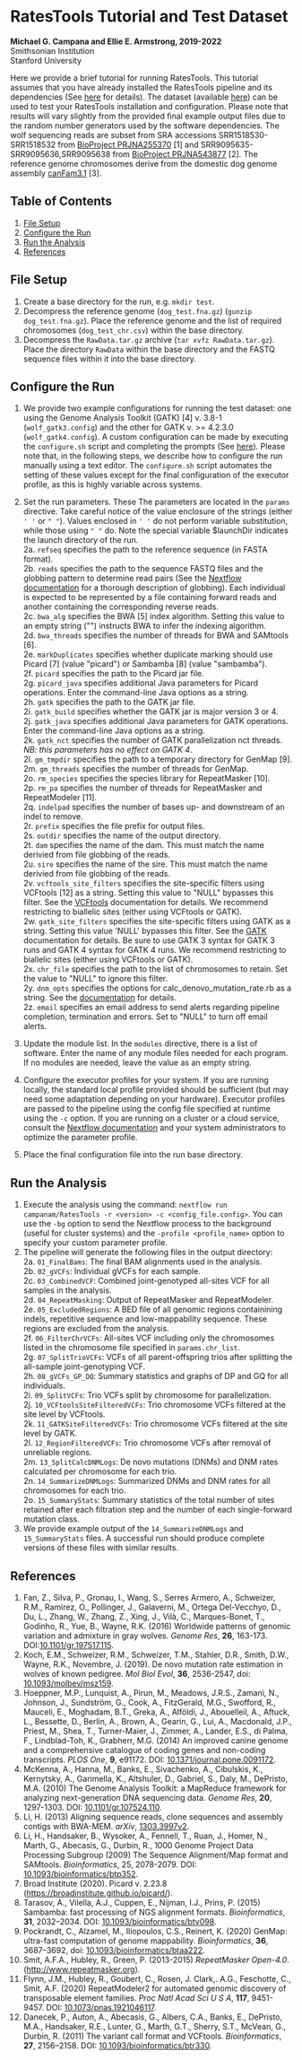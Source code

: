 # RatesTools Tutorial and Test Dataset

__Michael G. Campana and Ellie E. Armstrong, 2019-2022__  
Smithsonian Institution  
Stanford University  

Here we provide a brief tutorial for running RatesTools. This tutorial assumes that you have already installed the RatesTools pipeline and its dependencies (See [here](https://github.com/campanam/RatesTools#installation-and-configuration) for details). The dataset (available [here](https://dx.doi.org/10.25573/data.20250288)) can be used to test your RatesTools installation and configuration. Please note that results will vary slightly from the provided final example output files due to the random number generators used by the software dependencies. The wolf sequencing reads are subset from SRA accessions SRR1518530-SRR1518532 from [BioProject PRJNA255370](https://www.ncbi.nlm.nih.gov/bioproject/PRJNA255370) [1] and SRR9095635-SRR9095636,SRR9095638 from [BioProject PRJNA543877](https://www.ncbi.nlm.nih.gov/bioproject/PRJNA543877/) [2]. The reference genome chromosomes derive from the domestic dog genome assembly [canFam3.1](https://www.ncbi.nlm.nih.gov/assembly/GCF_000002285.3/) [3].  

## Table of Contents  
1. [File Setup](#file-setup)  
2. [Configure the Run](#configure-the-run)  
3. [Run the Analysis](#run-the-analysis)  
4. [References](#references)  

## File Setup  
1. Create a base directory for the run, e.g. `mkdir test`.  
2. Decompress the reference genome (`dog_test.fna.gz`) (`gunzip dog_test.fna.gz`). Place the reference genome and the list of required chromosomes (`dog_test_chr.csv`) within the base directory.  
3. Decompress the `RawData.tar.gz` archive (`tar xvfz RawData.tar.gz`). Place the directory `RawData` within the base directory and the FASTQ sequence files within it into the base directory.  

## Configure the Run  
1. We provide two example configurations for running the test dataset: one using the Genome Analysis Toolkit (GATK) [4] v. 3.8-1 (`wolf_gatk3.config`) and the other for GATK v. >= 4.2.3.0 (`wolf_gatk4.config`). A custom configuration can be made by executing the `configure.sh` script and completing the prompts (See [here](https://github.com/campanam/RatesTools/blob/main/README.md#configure-the-pipeline)). Please note that, in the following steps, we describe how to configure the run manually using a text editor. The `configure.sh` script automates the setting of these values except for the final configuration of the executor profile, as this is highly variable across systems.  
2. Set the run parameters. These The parameters are located in the `params` directive. Take careful notice of the value enclosure of the strings (either `' '` or `" "`). Values enclosed in `' '` do not perform variable substitution, while those using `" "` do. Note the special variable $launchDir indicates the launch directory of the run.  
2a. `refseq` specifies the path to the reference sequence (in FASTA format).  
2b. `reads` specifies the path to the sequence FASTQ files and the globbing pattern to determine read pairs (See the [Nextflow documentation](https://www.nextflow.io/docs/latest/channel.html#fromfilepairs) for a thorough description of globbing). Each individual is expected to be represented by a file containing forward reads and another containing the corresponding reverse reads.  
2c. `bwa_alg` specifies the BWA [5] index algorithm. Setting this value to an empty string ("") instructs BWA to infer the indexing algorithm.  
2d. `bwa_threads` specifies the number of threads for BWA and SAMtools [6].  
2e. `markDuplicates` specifies whether duplicate marking should use Picard [7] (value "picard") or Sambamba [8] (value "sambamba").  
2f. `picard` specifies the path to the Picard jar file.  
2g. `picard_java` specifies additional Java parameters for Picard operations. Enter the command-line Java options as a string.  
2h. `gatk` specifies the path to the GATK jar file.  
2i. `gatk_build` specifies whether the GATK jar is major version 3 or 4.  
2j. `gatk_java` specifies additional Java parameters for GATK operations. Enter the command-line Java options as a string.  
2k. `gatk_nct` specifies the number of GATK parallelization nct threads. *NB: this parameters has no effect on GATK 4*.  
2l. `gm_tmpdir` specifies the path to a temporary directory for GenMap [9].  
2m. `gm_threads` specifies the number of threads for GenMap.  
2o. `rm_species` specifies the species library for RepeatMasker [10].  
2p. `rm_pa` specifies the number of threads for RepeatMasker and RepeatModeler [11].  
2q. `indelpad` specifies the number of bases up- and downstream of an indel to remove.  
2r. `prefix` specifies the file prefix for output files.  
2s. `outdir` specifies the name of the output directory.  
2t. `dam` specifies the name of the dam. This must match the name derivied from file globbing of the reads.  
2u. `sire` specifies the name of the sire. This must match the name derivied from file globbing of the reads.  
2v. `vcftools_site_filters` specifies the site-specific filters using VCFtools [12] as a string. Setting this value to "NULL" bypasses this filter. See the [VCFtools](https://vcftools.github.io/) documentation for details. We recommend restricting to biallelic sites (either using VCFtools or GATK).  
2w. `gatk_site_filters` specifies the site-specific filters using GATK as a string. Setting this value 'NULL' bypasses this filter. See the [GATK](https://gatk.broadinstitute.org/) documentation for details. Be sure to use GATK 3 syntax for GATK 3 runs and GATK 4 syntax for GATK 4 runs. We recommend restricting to biallelic sites (either using VCFtools or GATK).  
2x. `chr_file` specifies the path to the list of chromosomes to retain. Set the value to "NULL" to ignore this filter.  
2y. `dnm_opts` specifies the options for calc_denovo_mutation_rate.rb as a string. See the [documentation](ruby_r_scripts.md#calc_denovo_mutation_raterb) for details.  
2z. `email` specifies an email address to send alerts regarding pipeline completion, termination and errors. Set to "NULL" to turn off email alerts.  

3. Update the module list. In the `modules` directive, there is a list of software. Enter the name of any module files needed for each program. If no modules are needed, leave the value as an empty string.  

4. Configure the executor profiles for your system. If you are running locally, the standard local profile provided should be sufficient (but may need some adaptation depending on your hardware). Executor profiles are passed to the pipeline using the config file specified at runtime using the `-c` option. If you are running on a cluster or a cloud service, consult the [Nextflow documentation](https://www.nextflow.io/docs/latest/config.html) and your system administrators to optimize the parameter profile.  

5. Place the final configuration file into the run base directory.  

## Run the Analysis  
1. Execute the analysis using the command: `nextflow run campanam/RatesTools -r <version> -c <config_file.config>`. You can use the `-bg` option to send the Nextflow process to the background (useful for cluster systems) and the `-profile <profile_name>` option to specify your custom parameter profile.  
2. The pipeline will generate the following files in the output directory:  
2a. `01_FinalBams`: The final BAM alignments used in the analysis.  
2b. `02_gVCFs`: Individual gVCFs for each sample.  
2c. `03_CombinedVCF`: Combined joint-genotyped all-sites VCF for all samples in the analysis.  
2d. `04_RepeatMasking`: Output of RepeatMasker and RepeatModeler.  
2e. `05_ExcludedRegions`: A BED file of all genomic regions containining indels, repetitive sequence and low-mappability sequence. These regions are excluded from the analysis.  
2f. `06_FilterChrVCFs`: All-sites VCF including only the chromosomes listed in the chromosome file specified in `params.chr_list`.  
2g. `07_SplitTrioVCFs`: VCFs of all parent-offspring trios after splitting the all-sample joint-genotyping VCF.  
2h. `08_gVCFs_GP_DQ`: Summary statistics and graphs of DP and GQ for all individuals.  
2i. `09_SplitVCFs`: Trio VCFs split by chromosome for parallelization.  
2j. `10_VCFtoolsSiteFilteredVCFs`: Trio chromosome VCFs filtered at the site level by VCFtools.  
2k. `11_GATKSiteFilteredVCFs`: Trio chromosome VCFs filtered at the site level by GATK.  
2l. `12_RegionFilteredVCFs`: Trio chromosome VCFs after removal of unreliable regions.  
2m. `13_SplitCalcDNMLogs`: De novo mutations (DNMs) and DNM rates calculated per chromosome for each trio.  
2n. `14_SummarizeDNMLogs`: Summarized DNMs and DNM rates for all chromosomes for each trio.  
2o. `15_SummaryStats`: Summary statistics of the total number of sites retained after each filtration step and the number of each single-forward mutation class.  
3. We provide example output of the `14_SummarizeDNMLogs` and `15_SummaryStats` files. A successful run should produce complete versions of these files with similar results.  

## References  
1. Fan, Z., Silva, P., Gronau, I., Wang, S., Serres Armero, A., Schweizer, R.M., Ramirez, O., Pollinger, J., Galaverni, M., Ortega Del-Vecchyo, D., Du, L., Zhang, W., Zhang, Z., Xing, J., Vilà, C., Marques-Bonet, T., Godinho, R., Yue, B., Wayne, R.K. (2016) Worldwide patterns of genomic variation and admixture in gray wolves. *Genome Res*, __26__, 163-173. DOI:[10.1101/gr.197517.115](https://genome.cshlp.org/content/26/2/163.short).  
2. Koch, E.M., Schweizer, R.M., Schweizer, T.M., Stahler, D.R., Smith, D.W., Wayne, R.K., Novembre, J. (2019). De novo mutation rate estimation in wolves of known pedigree. *Mol Biol Evol*, __36__, 2536-2547, doi: [10.1093/molbev/msz159](https://academic.oup.com/mbe/article/36/11/2536/5531468?login=true).  
3. Hoeppner, M.P., Lunquist, A., Pirun, M., Meadows, J.R.S., Zamani, N., Johnson, J., Sundström, G., Cook, A., FitzGerald, M.G., Swofford, R., Mauceli, E., Moghadam, B.T., Greka, A., Alföldi, J., Abouelleil, A., Aftuck, L., Bessette, D., Berlin, A., Brown, A., Gearin, G., Lui, A., Macdonald, J.P., Priest, M., Shea, T., Turner-Maier, J., Zimmer, A., Lander, E.S., di Palma, F., Lindblad-Toh, K., Grabherr, M.G. (2014) An improved canine genome and a comprehensive catalogue of coding genes and non-coding transcripts. *PLOS One*, __9__, e91172. DOI: [10.1371/journal.pone.0091172](https://doi.org/10.1371/journal.pone.0091172).  
4.  McKenna, A., Hanna, M., Banks, E., Sivachenko, A., Cibulskis, K., Kernytsky, A., Garimella, K., Altshuler, D., Gabriel, S., Daly, M., DePristo, M.A. (2010) The Genome Analysis Toolkit: a MapReduce framework for analyzing next-generation DNA sequencing data. *Genome Res*, __20__, 1297-1303. DOI: [10.1101/gr.107524.110](https://genome.cshlp.org/content/20/9/1297.abstract).  
5.  Li, H. (2013) Aligning sequence reads, clone sequences and assembly contigs with BWA-MEM. *arXiv*, [1303.3997v2](https://arxiv.org/abs/1303.3997).  
6.  Li, H., Handsaker, B., Wysoker, A., Fennell, T., Ruan, J., Homer, N., Marth, G., Abecasis, G., Durbin, R., 1000 Genome Project Data Processing Subgroup (2009) The Sequence Alignment/Map format and SAMtools. *Bioinformatics*, 25, 2078-2079. DOI: [10.1093/bioinformatics/btp352](https://academic.oup.com/bioinformatics/article/25/16/2078/204688).  
7.  Broad Institute (2020). Picard v. 2.23.8 (https://broadinstitute.github.io/picard/).  
8. Tarasov, A., Vilella, A.J., Cuppen, E., Nijman, I.J., Prins, P. (2015) Sambamba: fast processing of NGS alignment formats. *Bioinformatics*, __31__, 2032–2034. DOI: [10.1093/bioinformatics/btv098](https://academic.oup.com/bioinformatics/article/31/12/2032/214758).  
9. Pockrandt, C., Alzamel, M., Iliopoulos, C.S., Reinert, K. (2020) GenMap: ultra-fast computation of genome mappability. *Bioinformatics*, __36__, 3687–3692, doi: [10.1093/bioinformatics/btaa222](https://academic.oup.com/bioinformatics/article/36/12/3687/5815974).  
10. Smit, A.F.A., Hubley, R., Green, P. (2013-2015) *RepeatMasker Open-4.0*. (http://www.repeatmasker.org).  
11. Flynn, J.M., Hubley, R., Goubert, C., Rosen, J. Clark,. A.G., Feschotte, C., Smit, A.F. (2020) RepeatModeler2 for automated genomic discovery of transposable element families. *Proc Natl Acad Sci U S A*, __117__, 9451-9457. DOI: [10.1073/pnas.1921046117](https://www.pnas.org/content/117/17/9451.short).  
12. Danecek, P., Auton, A., Abecasis, G., Albers, C.A., Banks, E., DePristo, M.A., Handsaker, R.E., Lunter, G., Marth, G.T., Sherry, S.T., McVean, G., Durbin, R. (2011) The variant call format and VCFtools. *Bioinformatics*, __27__, 2156–2158. DOI: [10.1093/bioinformatics/btr330](https://academic.oup.com/bioinformatics/article/27/15/2156/402296).  
